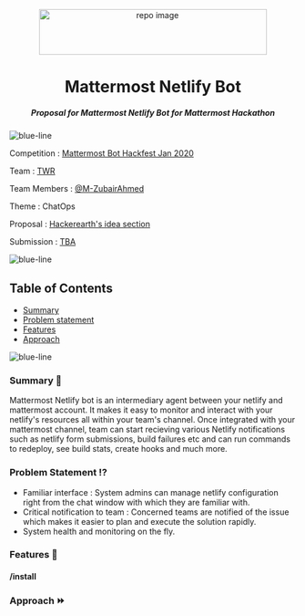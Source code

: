 <p align="center">
        <img src="https://user-images.githubusercontent.com/17708702/73535585-ce0d3800-441b-11ea-8187-1ea83a9cce32.png" alt="repo image" width="400" height="80" />
   <h1 align="center">Mattermost Netlify Bot</h1>
  <h5 align="center"><i>Proposal for Mattermost Netlify Bot for Mattermost Hackathon</i></h5>
    
</p>

![blue-line](https://i.imgur.com/cETzBqq.png)

Competition : [Mattermost Bot Hackfest Jan 2020](https://www.hackerearth.com/challenges/hackathon/mattermost-bot-hackfest)

Team : [TWR](https://www.hackerearth.com/challenges/hackathon/mattermost-bot-hackfest/dashboard/2abe565/team/)

Team Members : [@M-ZubairAhmed](https://github.com/M-ZubairAhmed)

Theme : ChatOps

Proposal : [Hackerearth's idea section](https://www.hackerearth.com/challenges/hackathon/mattermost-bot-hackfest/dashboard/2abe565/idea/)

Submission : [TBA](https://www.hackerearth.com/challenges/hackathon/mattermost-bot-hackfest/dashboard/2abe565/submission/)

![blue-line](https://i.imgur.com/cETzBqq.png)

## Table of Contents

 - [Summary](#summary-book)
 - [Problem statement](#problem-statement-interrobang)
 - [Features](#features-key)
 - [Approach](#approach-fast_forward)

![blue-line](https://i.imgur.com/cETzBqq.png)

### Summary :book:
Mattermost Netlify bot is an intermediary agent between your netlify and mattermost account. It makes it easy to monitor and interact with your netlify's resources all within your team's channel. Once integrated with your mattermost channel, team can start recieving various Netlify notifications such as netlify form submissions, build failures etc and can run commands to redeploy, see build stats, create hooks and much more.

### Problem Statement :interrobang:

- Familiar interface : System admins can manage netlify configuration right from the chat window with which they are familiar with.
- Critical notification to team : Concerned teams are notified of the issue which makes it easier to plan and execute the solution rapidly.
- System health and monitoring on the fly.

### Features :key:

#### /install



### Approach :fast_forward:

